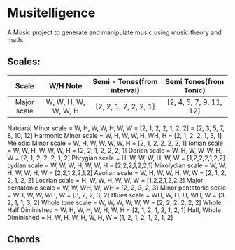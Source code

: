 # Musitelligence

A Music project to generate and manipulate music using music theory and math.

## Scales:

| Scale | W/H Note | Semi - Tones(from interval) | Semi Tones(from Tonic) |
| :-: | :---------------: | :---------------: | :---------------: |
| Major scale | W, W, H, W, W, W, H | [2, 2, 1, 2, 2, 2, 1] | [2, 4, 5, 7, 9, 11, 12] |

Natuaral Minor scale 	= 	W, H, W, W, H, W, W		=	[2, 1, 2, 2, 1, 2, 2] 	=	[2, 3, 5, 7, 8, 10, 12]
Harmonic Minor scale 	= 	W, H, W, W, H, WH, H  	=	[2, 1, 2, 2, 1, 3, 1]
Melodic Minor scale 	= 	W, H, W, W, W, W, H 	=	[2, 1, 2, 2, 2, 2, 1]
Ionian scale 			= 	W, W, H, W, W, W, H 	=	[2, 2, 1, 2, 2, 2, 1]
Dorian scale 			=	W, H, W, W, W, H, W 	=	[2, 1, 2, 2, 2, 1, 2]
Phrygian scale 			= 	H, W, W, W, H, W, W 	=	[1,2,2,2,1,2,2]
Lydian scale 			= 	W, W, W, H, W, W, H 	=	[2,2,2,1,2,2,1]
Mixolydian scale 		= 	W, W, H, W, W, H, W		=	[2,2,1,2,2,1,2]
Aeolian scale 			= 	W, H, W, W, H, W, W		=	[2, 1, 2, 2, 1, 2, 2]
Locrian scale 			= 	H, W, W, H, W, W, W		=	[1,2,2,1,2,2,2]
Major pentatonic scale  = 	W, W, WH, W, WH			=	[2, 2, 3, 2, 3]
Minor pentatonic scale 	= 	WH, W, W, WH, W			=	[3, 2, 2, 3, 2]
Blues scale 			=	WH, W, H, H, WH, W		=	[3, 2, 1, 1, 3, 2]
Whole tone scale 		=	W, W, W, W, W, W		=	[2, 2, 2, 2, 2, 2]
Whole, Half Diminished	=	W, H, W, H, W, H, W, H	=	[2, 1, 2, 1, 2, 1, 2, 1]
Half, Whole Diminished	=	H, W, H, W, H, W, H, W	=	[1, 2, 1, 2, 1, 2, 1, 2]



## Chords


